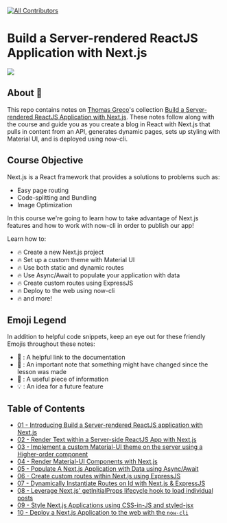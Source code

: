 <!-- ALL-CONTRIBUTORS-BADGE:START - Do not remove or modify this section -->

[![All Contributors](https://img.shields.io/badge/all_contributors-4-orange.svg?style=flat-square)](#contributors-)

<!-- ALL-CONTRIBUTORS-BADGE:END -->

# Build a Server-rendered ReactJS Application with Next.js

<img src="https://d2eip9sf3oo6c2.cloudfront.net/series/square_covers/000/000/179/full/EGH_ReactNextServer_Final.png" />

## About 🔎

This repo contains notes on [Thomas Greco](https://egghead.io/instructors/tom-greco)'s collection [Build a Server-rendered ReactJS Application with Next.js](https://egghead.io/courses/build-a-server-rendered-reactjs-application-with-next-js). These notes follow along with the course and guide you as you create a blog in React with Next.js that pulls in content from an API, generates dynamic pages, sets up styling with Material UI, and is deployed using now-cli.

## Course Objective

Next.js is a React framework that provides a solutions to problems such as:

- Easy page routing
- Code-splitting and Bundling
- Image Optimization

In this course we're going to learn how to take advantage of Next.js features and how to work with now-cli in order to publish our app!

Learn how to:

- 🔥 Create a new Next.js project
- 🔥 Set up a custom theme with Material UI
- 🔥 Use both static and dynamic routes
- 🔥 Use Async/Await to populate your application with data
- 🔥 Create custom routes using ExpressJS
- 🔥 Deploy to the web using now-cli
- 🔥 and more!

## Emoji Legend

In addition to helpful code snippets, keep an eye out for these friendly Emojis throughout these notes:

- 📜 : A helpful link to the documentation
- 📝 : An important note that something might have changed since the lesson was made
- 🧩 : A useful piece of information
- 💡 : An idea for a future feature

## Table of Contents

- [01 - Introducing Build a Server-rendered ReactJS application with Next.js](https://egghead.io/lessons/next-js-introducing-build-a-server-rendered-reactjs-application-with-next-js)
- [02 - Render Text within a Server-side ReactJS App with Next.js](https://egghead.io/lessons/next-js-introducing-build-a-server-rendered-reactjs-application-with-next-js)
- [03 - Implement a custom Material-UI theme on the server using a Higher-order component](https://egghead.io/lessons/next-js-introducing-build-a-server-rendered-reactjs-application-with-next-js)
- [04 - Render Material-UI Components with Next.js](https://egghead.io/lessons/next-js-introducing-build-a-server-rendered-reactjs-application-with-next-js)
- [05 - Populate A Next.js Application with Data using Async/Await](https://egghead.io/lessons/react-populate-a-next-js-application-with-data-using-async-await)
- [06 - Create custom routes within Next.js using ExpressJS](https://egghead.io/lessons/express-create-custom-routes-within-next-js-using-expressjs)
- [07 - Dynamically Instantiate Routes on Id with Next.js & ExpressJS](https://egghead.io/lessons/express-dynamically-instantiate-routes-on-id-with-next-js-expressjs)
- [08 - Leverage Next.js' getInitialProps lifecycle hook to load individual posts](https://egghead.io/lessons/react-leverage-next-js-getinitialprops-lifecycle-hook-to-load-individual-posts)
- [09 - Style Next.js Applications using CSS-in-JS and styled-jsx](https://egghead.io/lessons/next-js-style-next-js-application-s-using-css-in-js-and-styled-jsx)
- [10 - Deploy a Next.js Application to the web with the `now-cli`](https://egghead.io/lessons/react-deploy-a-next-js-application-to-the-web-with-the-now-cli)
